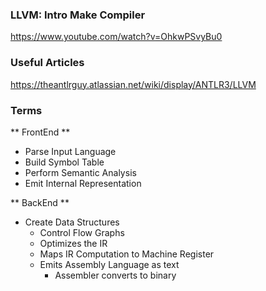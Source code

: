### LLVM: Intro Make Compiler
https://www.youtube.com/watch?v=OhkwPSvyBu0

### Useful Articles
https://theantlrguy.atlassian.net/wiki/display/ANTLR3/LLVM

### Terms

** FrontEnd **
- Parse Input Language
- Build Symbol Table
- Perform Semantic Analysis
- Emit Internal Representation

** BackEnd **
- Create Data Structures
  - Control Flow Graphs
  - Optimizes the IR
  - Maps IR Computation to Machine Register
  - Emits Assembly Language as text
    - Assembler converts to binary
